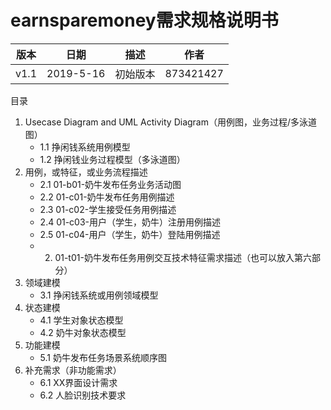 # earnsparemoney需求规格说明书

| 版本 | 日期      | 描述     | 作者      |
| ---- | --------- | -------- | --------- |
| v1.1 | 2019-5-16 | 初始版本 | 873421427 |

目录

1. Usecase Diagram and UML Activity Diagram（用例图，业务过程/多泳道图）
   - 1.1 挣闲钱系统用例模型
   - 1.2 挣闲钱业务过程模型（多泳道图）
2. 用例，或特征，或业务流程描述
   - 2.1 01-b01-奶牛发布任务业务活动图
   - 2.2 01-c01-奶牛发布任务用例描述
   - 2.3 01-c02-学生接受任务用例描述
   - 2.4 01-c03-用户（学生，奶牛）注册用例描述
   - 2.5 01-c04-用户（学生，奶牛）登陆用例描述
   - 2. 01-t01-奶牛发布任务用例交互技术特征需求描述（也可以放入第六部分）
3. 领域建模
   - 3.1 挣闲钱系统或用例领域模型
4. 状态建模
   - 4.1 学生对象状态模型
   - 4.2 奶牛对象状态模型
5. 功能建模
   - 5.1 奶牛发布任务场景系统顺序图
6. 补充需求（非功能需求）
   - 6.1 XX界面设计需求
   - 6.2 人脸识别技术要求